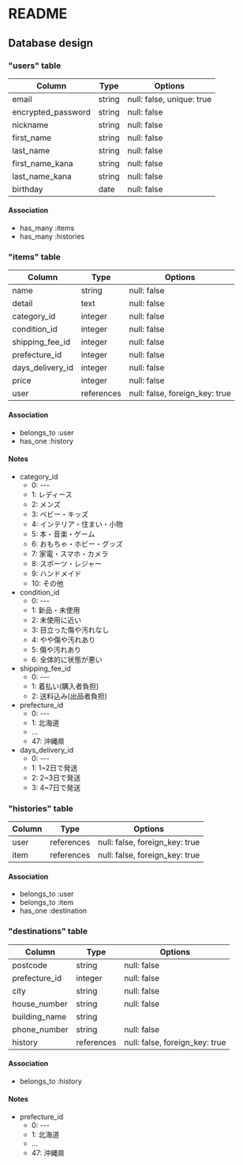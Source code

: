 # README

## Database design

### "users" table

| Column             | Type       | Options                        |
| ------------------ | ---------- | ------------------------------ |
| email              | string     | null: false, unique: true      |
| encrypted_password | string     | null: false                    |
| nickname           | string     | null: false                    |
| first_name         | string     | null: false                    |
| last_name          | string     | null: false                    |
| first_name_kana    | string     | null: false                    |
| last_name_kana     | string     | null: false                    |
| birthday           | date       | null: false                    |

#### Association
- has_many :items
- has_many :histories

### "items" table

| Column             | Type       | Options                        |
| ------------------ | ---------- | ------------------------------ |
| name               | string     | null: false                    |
| detail             | text       | null: false                    |
| category_id        | integer    | null: false                    |
| condition_id       | integer    | null: false                    |
| shipping_fee_id    | integer    | null: false                    |
| prefecture_id      | integer    | null: false                    |
| days_delivery_id   | integer    | null: false                    |
| price              | integer    | null: false                    |
| user               | references | null: false, foreign_key: true |

#### Association
- belongs_to :user
- has_one    :history

#### Notes

* category_id
  * 0: ---
  * 1: レディース
  * 2: メンズ
  * 3: ベビー・キッズ
  * 4: インテリア・住まい・小物
  * 5: 本・音楽・ゲーム
  * 6: おもちゃ・ホビー・グッズ
  * 7: 家電・スマホ・カメラ
  * 8: スポーツ・レジャー
  * 9: ハンドメイド
  * 10: その他
* condition_id
  * 0: ---
  * 1: 新品・未使用
  * 2: 未使用に近い
  * 3: 目立った傷や汚れなし
  * 4: やや傷や汚れあり
  * 5: 傷や汚れあり
  * 6: 全体的に状態が悪い
* shipping_fee_id
  * 0: ---
  * 1: 着払い(購入者負担)
  * 2: 送料込み(出品者負担)
* prefecture_id
  * 0: ---
  * 1: 北海道
  * ...
  * 47: 沖縄県
* days_delivery_id
  * 0: ---
  * 1: 1~2日で発送
  * 2: 2~3日で発送
  * 3: 4~7日で発送

### "histories" table

| Column             | Type       | Options                        |
| ------------------ | ---------- | ------------------------------ |
| user               | references | null: false, foreign_key: true |
| item               | references | null: false, foreign_key: true |

#### Association
- belongs_to :user
- belongs_to :item
- has_one    :destination

### "destinations" table

| Column             | Type       | Options                        |
| ------------------ | ---------- | ------------------------------ |
| postcode           | string     | null: false                    |
| prefecture_id      | integer    | null: false                    |
| city               | string     | null: false                    |
| house_number       | string     | null: false                    |
| building_name      | string     |                                |
| phone_number       | string     | null: false                    |
| history            | references | null: false, foreign_key: true |

#### Association
- belongs_to :history

#### Notes

* prefecture_id
  * 0: ---
  * 1: 北海道
  * ...
  * 47: 沖縄県